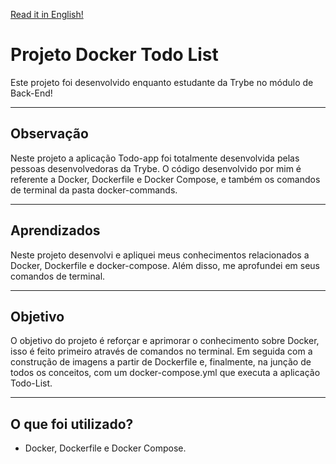 
[Read it in English!](./README-Eng.md)

# Projeto Docker Todo List
Este projeto foi desenvolvido enquanto estudante da Trybe no módulo de Back-End!

---
## Observação
Neste projeto a aplicação Todo-app foi totalmente desenvolvida pelas pessoas desenvolvedoras da Trybe.
O código desenvolvido por mim é referente a Docker, Dockerfile e Docker Compose, e também os comandos de terminal da pasta docker-commands.

---
## Aprendizados
Neste projeto desenvolvi e apliquei meus conhecimentos relacionados a Docker, Dockerfile e docker-compose. Além disso, me aprofundei em seus comandos de terminal.

---
## Objetivo
O objetivo do projeto é reforçar e aprimorar o conhecimento sobre Docker, isso é feito primeiro através de comandos no terminal. Em seguida com a construção de imagens a partir de Dockerfile e, finalmente, na junção de todos os conceitos, com um docker-compose.yml que executa a aplicação Todo-List.

---
## O que foi utilizado?
 - Docker, Dockerfile e Docker Compose.
